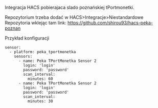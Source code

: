 Integracja HACS pobierajaca slado poznańskiej tPortmonetki.


Repozytorium trzeba dodać w HACS>Integracje>Niestandardowe Repozytoria wklejąc tam link: https://github.com/shirou93/hacs-peka-poznan

Przykład konfiguracji

```
sensor:
  - platform: peka_tportmonetka
    sensors:
      - name: Peka TPortMonetka Sensor 2
        login: 'login'
        password: 'password'
        scan_interval:
          minutes: 60
      - name: Peka TPortMonetka Sensor 2
        login: 'login'
        password: 'password'
        scan_interval:
          minutes: 30
```
